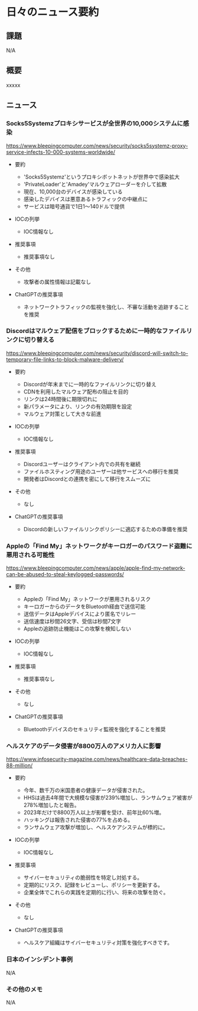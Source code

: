 # 日々のニュース要約

## 課題

N/A

## 概要

xxxxx

## ニュース

### Socks5Systemzプロキシサービスが全世界の10,000システムに感染
https://www.bleepingcomputer.com/news/security/socks5systemz-proxy-service-infects-10-000-systems-worldwide/

- 要約
    - 'Socks5Systemz'というプロキシボットネットが世界中で感染拡大
    - 'PrivateLoader'と'Amadey'マルウェアローダーを介して拡散
    - 現在、10,000台のデバイスが感染している
    - 感染したデバイスは悪意あるトラフィックの中継点に
    - サービスは暗号通貨で1日1〜140ドルで提供

- IOCの列挙
    - IOC情報なし

- 推奨事項
    - 推奨事項なし

- その他
    - 攻撃者の属性情報は記載なし

- ChatGPTの推奨事項
    - ネットワークトラフィックの監視を強化し、不審な活動を追跡することを推奨

### Discordはマルウェア配信をブロックするために一時的なファイルリンクに切り替える
https://www.bleepingcomputer.com/news/security/discord-will-switch-to-temporary-file-links-to-block-malware-delivery/

- 要約
    - Discordが年末までに一時的なファイルリンクに切り替え
    - CDNを利用したマルウェア配布の阻止を目的
    - リンクは24時間後に期限切れに
    - 新パラメータにより、リンクの有効期限を設定
    - マルウェア対策として大きな前進

- IOCの列挙
    - IOC情報なし

- 推奨事項
    - Discordユーザーはクライアント内での共有を継続
    - ファイルホスティング用途のユーザーは他サービスへの移行を推奨
    - 開発者はDiscordとの連携を密にして移行をスムーズに

- その他
    - なし

- ChatGPTの推奨事項
    - Discordの新しいファイルリンクポリシーに適応するための準備を推奨

### Appleの「Find My」ネットワークがキーロガーのパスワード盗難に悪用される可能性
https://www.bleepingcomputer.com/news/apple/apple-find-my-network-can-be-abused-to-steal-keylogged-passwords/

- 要約
    - Appleの「Find My」ネットワークが悪用されるリスク
    - キーロガーからのデータをBluetooth経由で送信可能
    - 送信データはAppleデバイスにより匿名でリレー
    - 送信速度は秒間26文字、受信は秒間7文字
    - Appleの追跡防止機能はこの攻撃を検知しない

- IOCの列挙
    - IOC情報なし

- 推奨事項
    - 推奨事項なし

- その他
    - なし

- ChatGPTの推奨事項
    - Bluetoothデバイスのセキュリティ監視を強化することを推奨

### ヘルスケアのデータ侵害が8800万人のアメリカ人に影響
https://www.infosecurity-magazine.com/news/healthcare-data-breaches-88-million/

- 要約
    - 今年、数千万の米国患者の健康データが侵害された。
    - HHSは過去4年間で大規模な侵害が239%増加し、ランサムウェア被害が278%増加したと報告。
    - 2023年だけで8800万人以上が影響を受け、前年比60%増。
    - ハッキングは報告された侵害の77%を占める。
    - ランサムウェア攻撃が増加し、ヘルスケアシステムが標的に。

- IOCの列挙
    - IOC情報なし

- 推奨事項
    - サイバーセキュリティの脆弱性を特定し対処する。
    - 定期的にリスク、記録をレビューし、ポリシーを更新する。
    - 企業全体でこれらの実践を定期的に行い、将来の攻撃を防ぐ。

- その他
    - なし

- ChatGPTの推奨事項
    - ヘルスケア組織はサイバーセキュリティ対策を強化すべきです。

### 日本のインシデント事例
N/A

### その他のメモ
N/A
